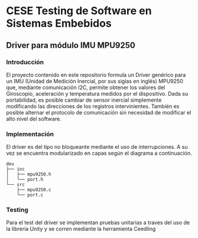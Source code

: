 # CESE Testing de Software en Sistemas Embebidos

## Driver para módulo IMU MPU9250


### Introducción
El proyecto contenido en este repositorio formula un Driver genérico para un IMU (Unidad de Medición Inercial, por sus siglas en inglés) MPU9250 que, mediante comunicación I2C, permite obtener los valores del Giroscopio, aceleración y temperatura medidos por el dispositivo. Dada su portabilidad, es posible cambiar de sensor inercial simplemente modificando las direcciones de los registros intervinientes. También es posible alternar el protocolo de comunicación sin necesidad de modificar el alto nivel del software.

### Implementación
El driver es del tipo no bloqueante mediante el uso de interrupciones. A su vez se encuentra modularizado en capas según el diagrama a continuación.

    dev
    ├── inc 
    │   ├── mpu9250.h 
    │   └── port.h 
    └── src 
        ├── mpu9250.c 
        └── port.c 

### Testing
Para el test del driver se implementan pruebas unitarias a traves del uso de la libreria Unity y se corren mediante la herramienta Ceedling
